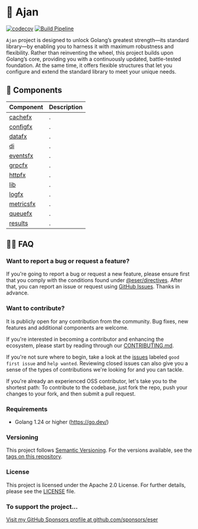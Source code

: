 # 🧢 Ajan

[![codecov](https://codecov.io/gh/eser/ajan/branch/main/graph/badge.svg?token=w6s3ODtULz)](https://codecov.io/gh/eser/ajan)
[![Build Pipeline](https://github.com/eser/ajan/actions/workflows/build.yml/badge.svg)](https://github.com/eser/ajan/actions/workflows/build.yml)

`Ajan` project is designed to unlock Golang’s greatest strength—its standard library—by enabling you to harness it with maximum robustness and flexibility. Rather than reinventing the wheel, this project builds upon Golang’s core, providing you with a continuously updated, battle-tested foundation. At the same time, it offers flexible structures that let you configure and extend the standard library to meet your unique needs.

## 📂 Components

|         Component         | Description |
| ------------------------- | ----------- |
| [cachefx](./cachefx/)     | .           |
| [configfx](./configfx/)   | .           |
| [datafx](./datafx/)       | .           |
| [di](./di/)               | .           |
| [eventsfx](./eventsfx/)   | .           |
| [grpcfx](./grpcfx/)       | .           |
| [httpfx](./httpfx/)       | .           |
| [lib](./lib/)             | .           |
| [logfx](./logfx/)         | .           |
| [metricsfx](./metricsfx/) | .           |
| [queuefx](./queuefx/)     | .           |
| [results](./results/)     | .           |

## 🙋🏻 FAQ

### Want to report a bug or request a feature?

If you're going to report a bug or request a new feature, please ensure first
that you comply with the conditions found under
[@eser/directives](https://github.com/eser/ajan/blob/dev/pkg/directives/README.md).
After that, you can report an issue or request using
[GitHub Issues](https://github.com/eser/ajan/issues). Thanks in advance.

### Want to contribute?

It is publicly open for any contribution from the community. Bug fixes, new
features and additional components are welcome.

If you're interested in becoming a contributor and enhancing the ecosystem,
please start by reading through our [CONTRIBUTING.md](./.github/CONTRIBUTING.md).

If you're not sure where to begin, take a look at the
[issues](https://github.com/eser/ajan/issues) labeled `good first issue` and
`help wanted`. Reviewing closed issues can also give you a sense of the types of
contributions we're looking for and you can tackle.

If you're already an experienced OSS contributor, let's take you to the shortest
path: To contribute to the codebase, just fork the repo, push your changes to
your fork, and then submit a pull request.

### Requirements

- Golang 1.24 or higher (https://go.dev/)

### Versioning

This project follows [Semantic Versioning](https://semver.org/). For the
versions available, see the
[tags on this repository](https://github.com/eser/ajan/tags).

### License

This project is licensed under the Apache 2.0 License. For further details,
please see the [LICENSE](LICENSE) file.

### To support the project...

[Visit my GitHub Sponsors profile at github.com/sponsors/eser](https://github.com/sponsors/eser)
